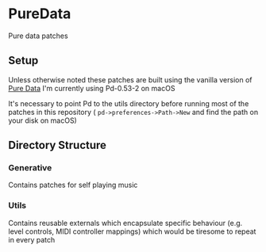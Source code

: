 # PureData
Pure data patches

## Setup

Unless otherwise noted these patches are built using the vanilla version of [Pure Data](http://puredata.info/)
I'm currently using Pd-0.53-2 on macOS

It's necessary to point Pd to the utils directory before running most of the patches in this repository (
    `pd->preferences->Path->New` and find the path on your disk on macOS)

## Directory Structure

### Generative
Contains patches for self playing music

### Utils
Contains reusable externals which encapsulate specific behaviour (e.g. level controls, MIDI controller mappings) which would be tiresome to repeat in every patch